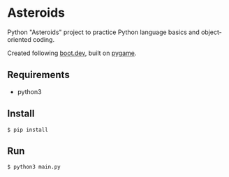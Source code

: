 # Asteroids
Python "Asteroids" project to practice Python language basics and object-oriented coding.

Created following [boot.dev](https://www.boot.dev/tracks/backend), built on [pygame](https://www.pygame.org/wiki/GettingStarted).

## Requirements
* python3

## Install
    $ pip install

## Run
    $ python3 main.py
